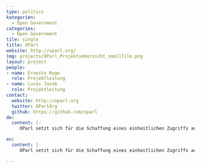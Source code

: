 ```yaml
---
type: politics
kategorien:
  - Open Government
categories:
  - Open Government
tile: single
title: OParl
website: http://oparl.org/
img: projects/OParl_Projektuebersicht_smallTile.png
layout: project
people:
- name: Ernesto Ruge
  role: Projektleitung
- name: Lucas Jacob
  role: Projektleitung
contact:
  website: http://oparl.org
  twitter: OParlOrg
  github: https://github.com/oparl
de:
  content: |-
     OParl setzt sich für die Schaffung eines einheitlichen Zugriffs auf Ratsinformationssysteme ein. Die Mitwirkenden hinter OParl haben sich darauf verständigt, einen Schnittstellen-Standard zu definieren. Die teilnehmenden Software-Anbieter passen ihre Systeme so an, dass sie diesen Standard erfüllen. Das Projekt wird gemeinsam mit dem Vitako e.V. geleitet.

en:
  content: |-
     OParl setzt sich für die Schaffung eines einheitlichen Zugriffs auf Ratsinformationssysteme ein. Die Mitwirkenden hinter OParl haben sich darauf verständigt, einen Schnittstellen-Standard zu definieren. Die teilnehmenden Software-Anbieter passen ihre Systeme so an, dass sie diesen Standard erfüllen. Das Projekt wird gemeinsam mit dem Vitako e.V. geleitet.

---
```

